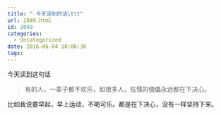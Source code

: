 ```yaml
---
title: " 今天读到的话\t\t"
url: 2049.html
id: 2049
categories:
  - Uncategorized
date: 2016-06-04 18:06:36
tags:
---
```


今天读到这句话

> 有的人，一辈子都不欢乐，如很多人，怯懦的傀儡永远都在下决心。

比如我说要早起，早上运动，不喝可乐。都是在下决心，没有一样坚持下来。
